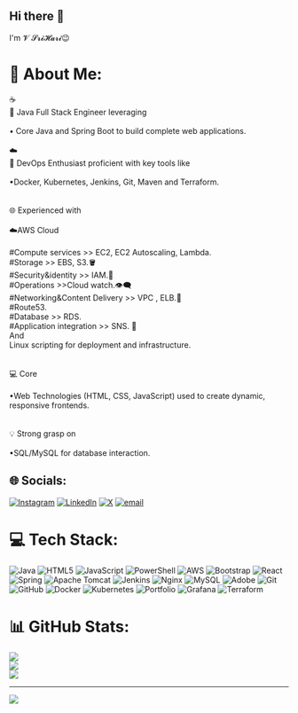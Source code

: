 ## Hi there 👋

I'm 𝓥 𝓢𝓻𝓲𝓗𝓪𝓻𝓲😉

# 💫 About Me:
☕ <br>    🌟 Java Full Stack Engineer leveraging <br><br>  • Core Java and Spring Boot to build complete web applications.<br><br>☁️ <br>   🌟 DevOps Enthusiast proficient with key tools like <br><br>  •Docker, Kubernetes, Jenkins, Git, Maven and Terraform.<br><br><br>🌐 Experienced with <br><br> ☁️AWS Cloud <br>      <br>         #Compute services  >> EC2, EC2 Autoscaling, Lambda.<br>         #Storage >> EBS, S3.🪣<br>         #Security&identity >> IAM.👤<br>         #Operations >>Cloud watch.👁️‍🗨️<br>         #Networking&Content Delivery >> VPC , ELB.🛜<br>         #Route53.<br>         #Database >> RDS.<br>         #Application integration >> SNS. 📨<br>      And<br>      Linux scripting  for deployment and infrastructure.<br><br><br>💻 Core <br><br>  •Web Technologies (HTML, CSS, JavaScript) used to create dynamic, responsive frontends.<br><br><br>💡 Strong grasp on<br><br>  •SQL/MySQL for database interaction.


## 🌐 Socials:
[![Instagram](https://img.shields.io/badge/Instagram-%23E4405F.svg?logo=Instagram&logoColor=white)](https://instagram.com/ ) [![LinkedIn](https://img.shields.io/badge/LinkedIn-%230077B5.svg?logo=linkedin&logoColor=white)](https://linkedin.com/in/www.linkedin.com/in/v-srihari-offical) [![X](https://img.shields.io/badge/X-black.svg?logo=X&logoColor=white)](https://x.com/@VSrihari0401) [![email](https://img.shields.io/badge/Email-D14836?logo=gmail&logoColor=white)](mailto:vsrihari.offical@gmail.com) 

# 💻 Tech Stack:
![Java](https://img.shields.io/badge/java-%23ED8B00.svg?style=for-the-badge&logo=openjdk&logoColor=white) ![HTML5](https://img.shields.io/badge/html5-%23E34F26.svg?style=for-the-badge&logo=html5&logoColor=white) ![JavaScript](https://img.shields.io/badge/javascript-%23323330.svg?style=for-the-badge&logo=javascript&logoColor=%23F7DF1E) ![PowerShell](https://img.shields.io/badge/PowerShell-%235391FE.svg?style=for-the-badge&logo=powershell&logoColor=white) ![AWS](https://img.shields.io/badge/AWS-%23FF9900.svg?style=for-the-badge&logo=amazon-aws&logoColor=white) ![Bootstrap](https://img.shields.io/badge/bootstrap-%238511FA.svg?style=for-the-badge&logo=bootstrap&logoColor=white) ![React](https://img.shields.io/badge/react-%2320232a.svg?style=for-the-badge&logo=react&logoColor=%2361DAFB) ![Spring](https://img.shields.io/badge/spring-%236DB33F.svg?style=for-the-badge&logo=spring&logoColor=white) ![Apache Tomcat](https://img.shields.io/badge/apache%20tomcat-%23F8DC75.svg?style=for-the-badge&logo=apache-tomcat&logoColor=black) ![Jenkins](https://img.shields.io/badge/jenkins-%232C5263.svg?style=for-the-badge&logo=jenkins&logoColor=white) ![Nginx](https://img.shields.io/badge/nginx-%23009639.svg?style=for-the-badge&logo=nginx&logoColor=white) ![MySQL](https://img.shields.io/badge/mysql-4479A1.svg?style=for-the-badge&logo=mysql&logoColor=white) ![Adobe](https://img.shields.io/badge/adobe-%23FF0000.svg?style=for-the-badge&logo=adobe&logoColor=white) ![Git](https://img.shields.io/badge/git-%23F05033.svg?style=for-the-badge&logo=git&logoColor=white) ![GitHub](https://img.shields.io/badge/github-%23121011.svg?style=for-the-badge&logo=github&logoColor=white) ![Docker](https://img.shields.io/badge/docker-%230db7ed.svg?style=for-the-badge&logo=docker&logoColor=white) ![Kubernetes](https://img.shields.io/badge/kubernetes-%23326ce5.svg?style=for-the-badge&logo=kubernetes&logoColor=white) ![Portfolio](https://img.shields.io/badge/Portfolio-%23000000.svg?style=for-the-badge&logo=firefox&logoColor=#FF7139) ![Grafana](https://img.shields.io/badge/grafana-%23F46800.svg?style=for-the-badge&logo=grafana&logoColor=white) ![Terraform](https://img.shields.io/badge/terraform-%235835CC.svg?style=for-the-badge&logo=terraform&logoColor=white)
# 📊 GitHub Stats:
![](https://github-readme-stats.vercel.app/api?username=vsrihari0401&theme=dark&hide_border=true&include_all_commits=false&count_private=false)<br/>
![](https://nirzak-streak-stats.vercel.app/?user=vsrihari0401&theme=dark&hide_border=true)<br/>
![](https://github-readme-stats.vercel.app/api/top-langs/?username=vsrihari0401&theme=dark&hide_border=true&include_all_commits=false&count_private=false&layout=compact)

---
[![](https://visitcount.itsvg.in/api?id=vsrihari0401&icon=0&color=0)](https://visitcount.itsvg.in)


